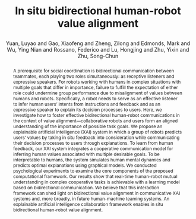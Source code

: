 ---
layout: pub
type: journal
key: bidirectional22scirob
title: >
    In situ bidirectional human-robot value alignment
author: Yuan, Luyao and Gao, Xiaofeng and Zheng, Zilong and Edmonds, Mark and Wu, Ying Nian and Rossano, Federico and Lu, Hongjing and Zhu, Yixin and Zhu, Song-Chun 
equalauthor: Yuan, Luyao and Gao, Xiaofeng and Zheng, Zilong
correspondence: Yuan, Luyao and Lu, Hongjing and Zhu, Yixin and Zhu, Song-Chun
website: https://yzhu.io/publication/teaming2022scirob/
abbr: ScienceRobotics
journal: Science Robotics
supp: https://www.science.org/action/downloadSupplement?doi=10.1126%2Fscirobotics.abm4183&file=scirobotics.abm4183_sm.pdf
video: https://vimeo.com/730025438
code: https://doi.org/10.5068/D1XT3V
year: 2022
selected: true
medias:
    - name: TechXplore
      url: https://techxplore.com/news/2022-08-ai-paradigm-human-robot-collaboration.html
    - name: 科技日报/新华网
      url: http://www.xinhuanet.com/tech/20220714/4d46925b0def47f0914aae9c030bd36b/c.html
abstract: >
    A prerequisite for social coordination is bidirectional communication between teammates, each playing two roles simultaneously: as receptive listeners and expressive speakers. For robots working with humans in complex situations with multiple goals that differ in importance, failure to fulfill the expectation of either role could undermine group performance due to misalignment of values between humans and robots. Specifically, a robot needs to serve as an effective listener to infer human users’ intents from instructions and feedback and as an expressive speaker to explain its decision processes to users. Here, we investigate how to foster effective bidirectional human-robot communications in the context of value alignment—collaborative robots and users form an aligned understanding of the importance of possible task goals. We propose an explainable artificial intelligence (XAI) system in which a group of robots predicts users’ values by taking in situ feedback into consideration while communicating their decision processes to users through explanations. To learn from human feedback, our XAI system integrates a cooperative communication model for inferring human values associated with multiple desirable goals. To be interpretable to humans, the system simulates human mental dynamics and predicts optimal explanations using graphical models. We conducted psychological experiments to examine the core components of the proposed computational framework. Our results show that real-time human-robot mutual understanding in complex cooperative tasks is achievable with a learning model based on bidirectional communication. We believe that this interaction framework can shed light on bidirectional value alignment in communicative XAI systems and, more broadly, in future human-machine teaming systems. An explainable artificial intelligence collaboration framework enables in situ bidirectional human-robot value alignment.
bibtex: >
    @article{
        doi:10.1126/scirobotics.abm4183,
        author = {Luyao Yuan  and Xiaofeng Gao  and Zilong Zheng  and Mark Edmonds  and Ying Nian Wu  and Federico Rossano  and Hongjing Lu  and Yixin Zhu  and Song-Chun Zhu },
        title = {In situ bidirectional human-robot value alignment},
        journal = {Science Robotics},
        volume = {7},
        number = {68},
        pages = {eabm4183},
        year = {2022},
        doi = {10.1126/scirobotics.abm4183},
        URL = {https://www.science.org/doi/abs/10.1126/scirobotics.abm4183},
        eprint = {https://www.science.org/doi/pdf/10.1126/scirobotics.abm4183}
    }
---